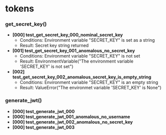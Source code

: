 # tokens

### get_secret_key()
- **[000] test_get_secret_key_000_nominal_secret_key**
  - Conditions: Environment variable "SECRET_KEY" is set as a string
  - Result: Secret key string returned
- **[001] test_get_secret_key_001_anomalous_no_secret_key**
  - Conditions: Environment variable "SECRET_KEY" is not set
  - Result: EnvironmentVariable("The environment variable 'SECRET_KEY' is not set")
- **[002] test_get_secret_key_002_anomalous_secret_key_is_empty_string**
  - Conditions: Environment variable "SECRET_KEY" is an empty string
  - Result: ValueError("The environmet variable 'SECRET_KEY' is None")

### generate_jwt()
- **[000] test_generate_jwt_000**
- **[000] test_generate_jwt_001_anomalous_no_username**
- **[000] test_generate_jwt_002_anomalous_no_secret_key**
- **[000] test_generate_jwt_003**